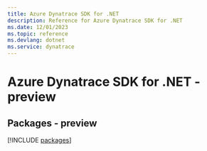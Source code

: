 ```yaml
---
title: Azure Dynatrace SDK for .NET
description: Reference for Azure Dynatrace SDK for .NET
ms.date: 12/01/2023
ms.topic: reference
ms.devlang: dotnet
ms.service: dynatrace
---
```

# Azure Dynatrace SDK for .NET - preview
## Packages - preview
[!INCLUDE [packages](dynatrace-index.md)]